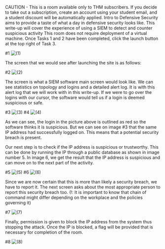 CAUTION - This is a room available only to THM subscribers. If you decide to take out a subscription, create an account using your student email, and a student discount will be automatically applied.
Intro to Defensive Security aims to provide a taste of what a day in defensive security looks like. This write-up will cover the experience of using a SIEM to detect and counter suspicious activity
This room does not require deployment of a virtual machine.
Once Tasks 1 and 2 have been completed, click the launch button at the top right of Task 3.

#1
![(1)](https://user-images.githubusercontent.com/36206945/188478917-4daa262d-2568-45fe-9ee3-6574529a731e.png)

The screen that we would see after launching the site is as follows:

#2
![(2)](https://user-images.githubusercontent.com/36206945/188479241-2382f7ed-af57-4590-a4a7-54597e27be20.png)

The screen is what a SIEM software main screen would look like. We can see statistics on topology and logins and a detailed alert log. It is with this alert log that we will work with in this write-up. If we were to go over the logins with our cursor, the software would tell us if a login is deemed suspicious or safe.

#3
![(3)](https://user-images.githubusercontent.com/36206945/188479704-a345d493-1423-44cd-b293-d427a7608482.png)
#4
![(4)](https://user-images.githubusercontent.com/36206945/188479720-655792fc-69ae-4066-8a42-841436eadfc3.png)

As we can see, the login in the picture above is outlined as red so the software thinks it is suspicious. But we can see on image #3 that the same IP address had successfully logged on. This means that a potential security breach is present.

Our next step is to check if the IP address is suspicious or trustworthy. This can be done by running the IP through a public database as shown in image number 5. In image 6, we get the result that the IP address is suspicious and can move on to the next part of the activity.

#5
![(5)](https://user-images.githubusercontent.com/36206945/188480302-6f872c66-3c12-4b38-ba78-a70a55977a6b.png)
#6
![(6)](https://user-images.githubusercontent.com/36206945/188480352-76ade2c3-6268-403d-a7cf-519824e026b2.png)

Since we are now certain that this is more than likely a security breach, we have to report it. The next screen asks about the most appropriate person to report this security breach too. 
(!: It is important to know that chain of command might differ depending on the workplace and the policies governing it)

#7
![(7)](https://user-images.githubusercontent.com/36206945/188481371-ebb17d22-e2fd-444c-945f-0a1156fac1cc.png)

Finally, permission is given to block the IP address from the system thus stopping the attack. Once the IP is blocked, a flag will be provided that is necessary for completion of the room.

#8
![(8)](https://user-images.githubusercontent.com/36206945/188481612-08a1d859-ce94-43b1-9b3c-75ad004f6c38.png)
